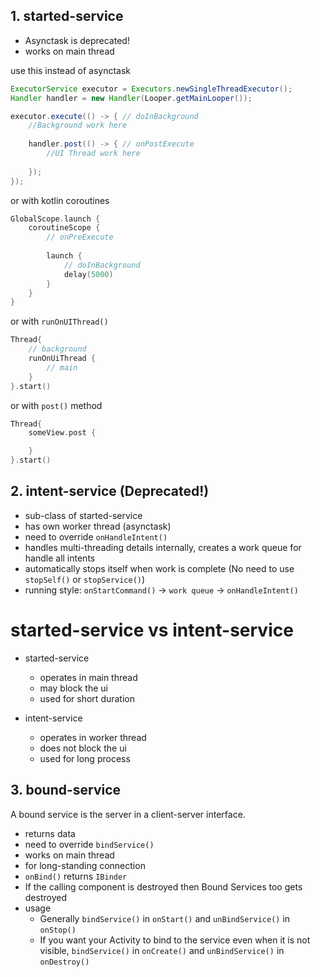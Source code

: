 ## 1. started-service

- Asynctask is deprecated!
- works on main thread

use this instead of asynctask
````java
ExecutorService executor = Executors.newSingleThreadExecutor();
Handler handler = new Handler(Looper.getMainLooper());

executor.execute(() -> { // doInBackground
    //Background work here
        
    handler.post(() -> { // onPostExecute
        //UI Thread work here
        
    });
});
````

or with kotlin coroutines

````kotlin
GlobalScope.launch {
    coroutineScope {
        // onPreExecute
        
        launch {
            // doInBackground
            delay(5000)
        }
    }
}
````
or with ``runOnUIThread()``

````kotlin
Thread{
    // background 
    runOnUiThread { 
        // main
    }
}.start()
````
or with ``post()`` method
````kotlin
Thread{
    someView.post {

    }
}.start()
````

## 2. intent-service (Deprecated!)

- sub-class of started-service
- has own worker thread (asynctask)
- need to override ``onHandleIntent()``
- handles multi-threading details internally, creates a work queue for handle all intents
- automatically stops itself when work is complete (No need to use ``stopSelf()`` or ``stopService()``) 
- running style: ``onStartCommand()`` -> ``work queue`` -> ``onHandleIntent()``

# started-service vs intent-service

- started-service
  - operates in main thread
  - may block the ui
  - used for short duration

- intent-service
  - operates in worker thread
  - does not block the ui
  - used for long process

## 3. bound-service

A bound service is the server in a client-server interface.

- returns data 
- need to override ``bindService()``
- works on main thread
- for long-standing connection
- ``onBind()`` returns ``IBinder``
- If the calling component is destroyed then Bound Services too gets destroyed
- usage
  - Generally ``bindService()`` in ``onStart()`` and ``unBindService()`` in ``onStop()``
  - If you want your Activity to bind to the service even when it is not visible, ``bindService()`` in ``onCreate()`` and ``unBindService()`` in ``onDestroy()``
